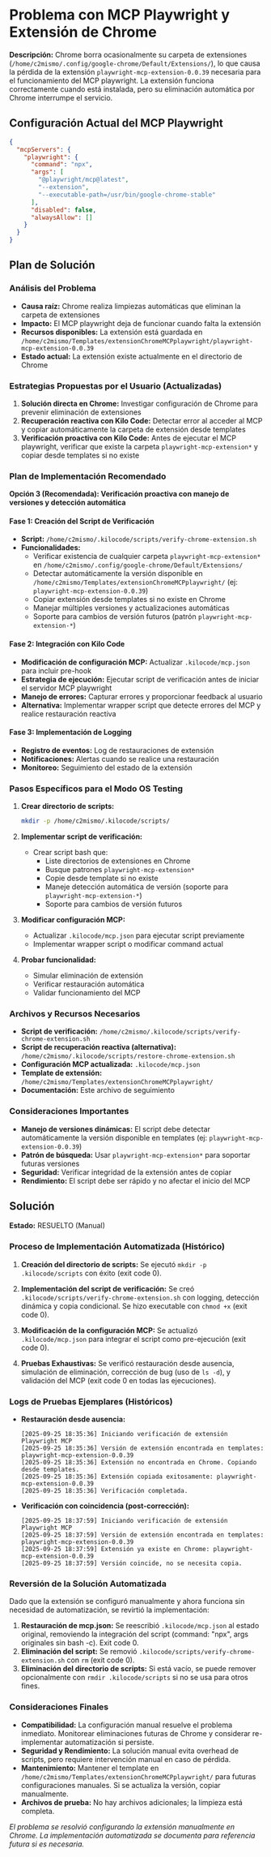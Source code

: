 # Problema con MCP Playwright y Extensión de Chrome

**Descripción:** Chrome borra ocasionalmente su carpeta de extensiones (`/home/c2mismo/.config/google-chrome/Default/Extensions/`), lo que causa la pérdida de la extensión `playwright-mcp-extension-0.0.39` necesaria para el funcionamiento del MCP playwright. La extensión funciona correctamente cuando está instalada, pero su eliminación automática por Chrome interrumpe el servicio.

## Configuración Actual del MCP Playwright
```json
{
  "mcpServers": {
    "playwright": {
      "command": "npx",
      "args": [
        "@playwright/mcp@latest",
        "--extension",
        "--executable-path=/usr/bin/google-chrome-stable"
      ],
      "disabled": false,
      "alwaysAllow": []
    }
  }
}
```

## Plan de Solución

### Análisis del Problema
- **Causa raíz:** Chrome realiza limpiezas automáticas que eliminan la carpeta de extensiones
- **Impacto:** El MCP playwright deja de funcionar cuando falta la extensión
- **Recursos disponibles:** La extensión está guardada en `/home/c2mismo/Templates/extensionChromeMCPplaywright/playwright-mcp-extension-0.0.39`
- **Estado actual:** La extensión existe actualmente en el directorio de Chrome

### Estrategias Propuestas por el Usuario (Actualizadas)
1. **Solución directa en Chrome:** Investigar configuración de Chrome para prevenir eliminación de extensiones
2. **Recuperación reactiva con Kilo Code:** Detectar error al acceder al MCP y copiar automáticamente la carpeta de extensión desde templates
3. **Verificación proactiva con Kilo Code:** Antes de ejecutar el MCP playwright, verificar que existe la carpeta `playwright-mcp-extension*` y copiar desde templates si no existe

### Plan de Implementación Recomendado

**Opción 3 (Recomendada): Verificación proactiva con manejo de versiones y detección automática**

#### Fase 1: Creación del Script de Verificación
- **Script:** `/home/c2mismo/.kilocode/scripts/verify-chrome-extension.sh`
- **Funcionalidades:**
  - Verificar existencia de cualquier carpeta `playwright-mcp-extension*` en `/home/c2mismo/.config/google-chrome/Default/Extensions/`
  - Detectar automáticamente la versión disponible en `/home/c2mismo/Templates/extensionChromeMCPplaywright/` (ej: `playwright-mcp-extension-0.0.39`)
  - Copiar extensión desde templates si no existe en Chrome
  - Manejar múltiples versiones y actualizaciones automáticas
  - Soporte para cambios de versión futuros (patrón `playwright-mcp-extension-*`)

#### Fase 2: Integración con Kilo Code
- **Modificación de configuración MCP:** Actualizar `.kilocode/mcp.json` para incluir pre-hook
- **Estrategia de ejecución:** Ejecutar script de verificación antes de iniciar el servidor MCP playwright
- **Manejo de errores:** Capturar errores y proporcionar feedback al usuario
- **Alternativa:** Implementar wrapper script que detecte errores del MCP y realice restauración reactiva

#### Fase 3: Implementación de Logging
- **Registro de eventos:** Log de restauraciones de extensión
- **Notificaciones:** Alertas cuando se realice una restauración
- **Monitoreo:** Seguimiento del estado de la extensión

### Pasos Específicos para el Modo OS Testing

1. **Crear directorio de scripts:**
   ```bash
   mkdir -p /home/c2mismo/.kilocode/scripts/
   ```

2. **Implementar script de verificación:**
   - Crear script bash que:
     - Liste directorios de extensiones en Chrome
     - Busque patrones `playwright-mcp-extension*`
     - Copie desde template si no existe
     - Maneje detección automática de versión (soporte para `playwright-mcp-extension-*`)
     - Soporte para cambios de versión futuros

3. **Modificar configuración MCP:**
   - Actualizar `.kilocode/mcp.json` para ejecutar script previamente
   - Implementar wrapper script o modificar command actual

4. **Probar funcionalidad:**
   - Simular eliminación de extensión
   - Verificar restauración automática
   - Validar funcionamiento del MCP

### Archivos y Recursos Necesarios
- **Script de verificación:** `/home/c2mismo/.kilocode/scripts/verify-chrome-extension.sh`
- **Script de recuperación reactiva (alternativa):** `/home/c2mismo/.kilocode/scripts/restore-chrome-extension.sh`
- **Configuración MCP actualizada:** `.kilocode/mcp.json`
- **Template de extensión:** `/home/c2mismo/Templates/extensionChromeMCPplaywright/`
- **Documentación:** Este archivo de seguimiento

### Consideraciones Importantes
- **Manejo de versiones dinámicas:** El script debe detectar automáticamente la versión disponible en templates (ej: `playwright-mcp-extension-0.0.39`)
- **Patrón de búsqueda:** Usar `playwright-mcp-extension*` para soportar futuras versiones
- **Seguridad:** Verificar integridad de la extensión antes de copiar
- **Rendimiento:** El script debe ser rápido y no afectar el inicio del MCP

## Solución

**Estado:** RESUELTO (Manual)

### Proceso de Implementación Automatizada (Histórico)
1. **Creación del directorio de scripts:** Se ejecutó `mkdir -p .kilocode/scripts` con éxito (exit code 0).

2. **Implementación del script de verificación:** Se creó `.kilocode/scripts/verify-chrome-extension.sh` con logging, detección dinámica y copia condicional. Se hizo executable con `chmod +x` (exit code 0).

3. **Modificación de la configuración MCP:** Se actualizó `.kilocode/mcp.json` para integrar el script como pre-ejecución (exit code 0).

4. **Pruebas Exhaustivas:** Se verificó restauración desde ausencia, simulación de eliminación, corrección de bug (uso de `ls -d`), y validación del MCP (exit code 0 en todas las ejecuciones).

### Logs de Pruebas Ejemplares (Históricos)
- **Restauración desde ausencia:**
  ```
  [2025-09-25 18:35:36] Iniciando verificación de extensión Playwright MCP
  [2025-09-25 18:35:36] Versión de extensión encontrada en templates: playwright-mcp-extension-0.0.39
  [2025-09-25 18:35:36] Extensión no encontrada en Chrome. Copiando desde templates.
  [2025-09-25 18:35:36] Extensión copiada exitosamente: playwright-mcp-extension-0.0.39
  [2025-09-25 18:35:36] Verificación completada.
  ```
- **Verificación con coincidencia (post-corrección):**
  ```
  [2025-09-25 18:37:59] Iniciando verificación de extensión Playwright MCP
  [2025-09-25 18:37:59] Versión de extensión encontrada en templates: playwright-mcp-extension-0.0.39
  [2025-09-25 18:37:59] Extensión ya existe en Chrome: playwright-mcp-extension-0.0.39
  [2025-09-25 18:37:59] Versión coincide, no se necesita copia.
  ```

### Reversión de la Solución Automatizada
Dado que la extensión se configuró manualmente y ahora funciona sin necesidad de automatización, se revirtió la implementación:
1. **Restauración de mcp.json:** Se reescribió `.kilocode/mcp.json` al estado original, removiendo la integración del script (command: "npx", args originales sin bash -c). Exit code 0.
2. **Eliminación del script:** Se removió `.kilocode/scripts/verify-chrome-extension.sh` con `rm` (exit code 0).
3. **Eliminación del directorio de scripts:** Si está vacío, se puede remover opcionalmente con `rmdir .kilocode/scripts` si no se usa para otros fines.

### Consideraciones Finales
- **Compatibilidad:** La configuración manual resuelve el problema inmediato. Monitorear eliminaciones futuras de Chrome y considerar re-implementar automatización si persiste.
- **Seguridad y Rendimiento:** La solución manual evita overhead de scripts, pero requiere intervención manual en caso de pérdida.
- **Mantenimiento:** Mantener el template en `/home/c2mismo/Templates/extensionChromeMCPplaywright/` para futuras configuraciones manuales. Si se actualiza la versión, copiar manualmente.
- **Archivos de prueba:** No hay archivos adicionales; la limpieza está completa.

*El problema se resolvió configurando la extensión manualmente en Chrome. La implementación automatizada se documenta para referencia futura si es necesaria.*